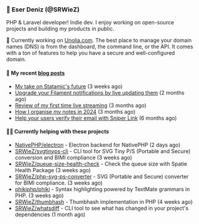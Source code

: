 
### 👋 Eser Deniz (@SRWieZ)

PHP & Laravel developer! Indie dev. I enjoy working on open-source projects and building my products in public.

🚀 Currently working on [Unolia.com](https://unolia.com). The best place to manage your domain names (DNS) is from the dashboard, the command line, or the API. It comes with a ton of features to help you have a secure and well-configured domain.

#### 📝 My recent [blog posts](https://srwiez.com)

- [My take on Statamic&#39;s future](https://srwiez.com/posts/my-take-on-statamic-future) (3 weeks ago)
- [Upgrade your Filament notifications by live updating them](https://srwiez.com/posts/upgrade-your-filament-notifications-by-live-updating-them) (2 months ago)
- [Review of my first time live streaming](https://srwiez.com/posts/review-of-my-first-time-live-streaming) (3 months ago)
- [How I organise my notes in 2024](https://srwiez.com/posts/how-i-organise-my-notes-in-2024) (3 months ago)
- [Help your users verify their email with Sniper Link](https://srwiez.com/posts/help-your-users-verify-their-email-with-sniper-link) (6 months ago)

#### 👨‍🔧 Currently helping with these projects

- [NativePHP/electron](https://github.com/NativePHP/electron) - Electron backend for NativePHP (2 days ago)
- [SRWieZ/svgtinyps-cli](https://github.com/SRWieZ/svgtinyps-cli) - CLI tool for SVG Tiny P/S (Portable and Secure) conversion and BIMI compliance (3 weeks ago)
- [SRWieZ/queue-size-health-check](https://github.com/SRWieZ/queue-size-health-check) - Check the queue size with Spatie Health Package (3 weeks ago)
- [SRWieZ/php-svg-ps-converter](https://github.com/SRWieZ/php-svg-ps-converter) - SVG (Portable and Secure) converter for BIMI compliance. (3 weeks ago)
- [phikiphp/phiki](https://github.com/phikiphp/phiki) - Syntax highlighting powered by TextMate grammars in PHP. (3 weeks ago)
- [SRWieZ/thumbhash](https://github.com/SRWieZ/thumbhash) - Thumbhash implementation in PHP (4 weeks ago)
- [SRWieZ/whatsdiff](https://github.com/SRWieZ/whatsdiff) - CLI tool to see what has changed in your project&#39;s dependencies (1 month ago)